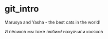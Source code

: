 # git_intro

Marusya and Yasha - the best cats in the world!

И пёсиков мы тоже любим!
нахуячили косяков
